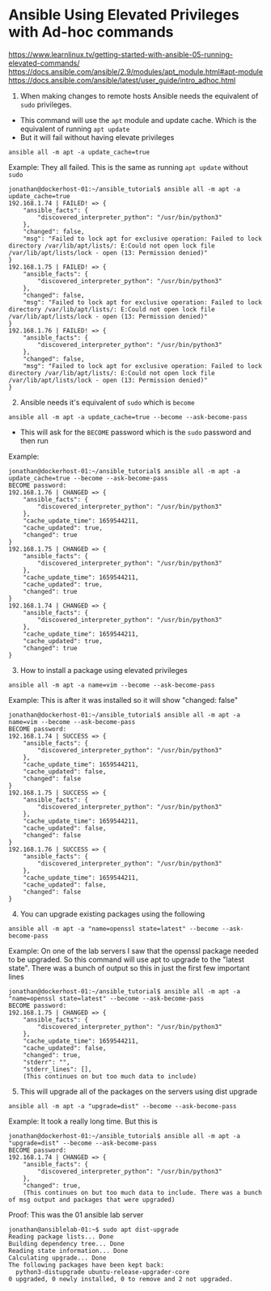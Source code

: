 # Ansible Using Elevated Privileges with Ad-hoc commands

https://www.learnlinux.tv/getting-started-with-ansible-05-running-elevated-commands/
https://docs.ansible.com/ansible/2.9/modules/apt_module.html#apt-module
https://docs.ansible.com/ansible/latest/user_guide/intro_adhoc.html

1. When making changes to remote hosts Ansible needs the equivalent of `sudo` privileges. 

- This command will use the `apt` module and update cache. Which is the equivalent of running `apt update` 
- But it will fail without having elevate privileges

```
ansible all -m apt -a update_cache=true
```

Example: They all failed. This is the same as running `apt update` without `sudo`

```
jonathan@dockerhost-01:~/ansible_tutorial$ ansible all -m apt -a update_cache=true
192.168.1.74 | FAILED! => {
    "ansible_facts": {
        "discovered_interpreter_python": "/usr/bin/python3"
    },
    "changed": false,
    "msg": "Failed to lock apt for exclusive operation: Failed to lock directory /var/lib/apt/lists/: E:Could not open lock file /var/lib/apt/lists/lock - open (13: Permission denied)"
}
192.168.1.75 | FAILED! => {
    "ansible_facts": {
        "discovered_interpreter_python": "/usr/bin/python3"
    },
    "changed": false,
    "msg": "Failed to lock apt for exclusive operation: Failed to lock directory /var/lib/apt/lists/: E:Could not open lock file /var/lib/apt/lists/lock - open (13: Permission denied)"
}
192.168.1.76 | FAILED! => {
    "ansible_facts": {
        "discovered_interpreter_python": "/usr/bin/python3"
    },
    "changed": false,
    "msg": "Failed to lock apt for exclusive operation: Failed to lock directory /var/lib/apt/lists/: E:Could not open lock file /var/lib/apt/lists/lock - open (13: Permission denied)"
}
```

2. Ansible needs it's equivalent of `sudo` which is `become`

```
ansible all -m apt -a update_cache=true --become --ask-become-pass
```

- This will ask for the `BECOME` password which is the `sudo` password and then run

Example:

```
jonathan@dockerhost-01:~/ansible_tutorial$ ansible all -m apt -a update_cache=true --become --ask-become-pass
BECOME password:
192.168.1.76 | CHANGED => {
    "ansible_facts": {
        "discovered_interpreter_python": "/usr/bin/python3"
    },
    "cache_update_time": 1659544211,
    "cache_updated": true,
    "changed": true
}
192.168.1.75 | CHANGED => {
    "ansible_facts": {
        "discovered_interpreter_python": "/usr/bin/python3"
    },
    "cache_update_time": 1659544211,
    "cache_updated": true,
    "changed": true
}
192.168.1.74 | CHANGED => {
    "ansible_facts": {
        "discovered_interpreter_python": "/usr/bin/python3"
    },
    "cache_update_time": 1659544211,
    "cache_updated": true,
    "changed": true
}
```

3. How to install a package using elevated privileges

```
ansible all -m apt -a name=vim --become --ask-become-pass
```

Example: This is after it was installed so it will show "changed: false"

```
jonathan@dockerhost-01:~/ansible_tutorial$ ansible all -m apt -a name=vim --become --ask-become-pass
BECOME password:
192.168.1.74 | SUCCESS => {
    "ansible_facts": {
        "discovered_interpreter_python": "/usr/bin/python3"
    },
    "cache_update_time": 1659544211,
    "cache_updated": false,
    "changed": false
}
192.168.1.75 | SUCCESS => {
    "ansible_facts": {
        "discovered_interpreter_python": "/usr/bin/python3"
    },
    "cache_update_time": 1659544211,
    "cache_updated": false,
    "changed": false
}
192.168.1.76 | SUCCESS => {
    "ansible_facts": {
        "discovered_interpreter_python": "/usr/bin/python3"
    },
    "cache_update_time": 1659544211,
    "cache_updated": false,
    "changed": false
}
```


4. You can upgrade existing packages using the following

```
ansible all -m apt -a "name=openssl state=latest" --become --ask-become-pass
```

Example: On one of the lab servers I saw that the openssl package needed to be upgraded. So this command will use apt to upgrade to the "latest state". There was a bunch of output so this in just the first few important lines

```
jonathan@dockerhost-01:~/ansible_tutorial$ ansible all -m apt -a "name=openssl state=latest" --become --ask-become-pass
BECOME password:
192.168.1.75 | CHANGED => {
    "ansible_facts": {
        "discovered_interpreter_python": "/usr/bin/python3"
    },
    "cache_update_time": 1659544211,
    "cache_updated": false,
    "changed": true,
    "stderr": "",
    "stderr_lines": [],
	(This continues on but too much data to include)
```


5. This will upgrade all of the packages on the servers using dist upgrade

```
ansible all -m apt -a "upgrade=dist" --become --ask-become-pass
```

Example: It took a really long time. But this is 

```
jonathan@dockerhost-01:~/ansible_tutorial$ ansible all -m apt -a "upgrade=dist" --become --ask-become-pass
BECOME password:
192.168.1.74 | CHANGED => {
    "ansible_facts": {
        "discovered_interpreter_python": "/usr/bin/python3"
    },
    "changed": true,
	(This continues on but too much data to include. There was a bunch of msg output and packages that were upgraded)
```

Proof: This was the 01 ansible lab server

```
jonathan@ansiblelab-01:~$ sudo apt dist-upgrade
Reading package lists... Done
Building dependency tree... Done
Reading state information... Done
Calculating upgrade... Done
The following packages have been kept back:
  python3-distupgrade ubuntu-release-upgrader-core
0 upgraded, 0 newly installed, 0 to remove and 2 not upgraded.
```
